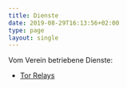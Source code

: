 ```yaml
---
title: Dienste
date: 2019-08-29T16:13:56+02:00
type: page
layout: single
---
```


Vom Verein betriebene Dienste:

* [Tor Relays](/dienste/tor-relays)

